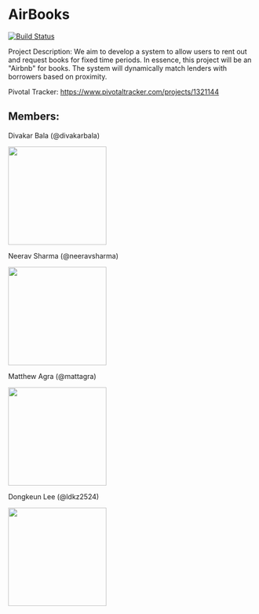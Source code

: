 # AirBooks

[![Build Status](https://travis-ci.org/scalableinternetservices/AirBooks.svg?branch=master)](https://travis-ci.org/scalableinternetservices/AirBooks)

Project Description: We aim to develop a system to allow users to rent out and request books for fixed time periods. In essence, this project will be an "Airbnb" for books. The system will dynamically match lenders with borrowers based on proximity. 

Pivotal Tracker: https://www.pivotaltracker.com/projects/1321144

## Members: 

Divakar Bala (@divakarbala)

<img src="https://media.licdn.com/mpr/mpr/shrinknp_200_200/p/4/000/15e/275/38b6164.jpg" width="200" height="200" />
         
         
Neerav Sharma (@neeravsharma)

<img src="https://media.licdn.com/media/p/8/005/01f/086/2806e83.jpg" width="200" height="200" />
        
        
Matthew Agra (@mattagra)

<img src="https://media.licdn.com/media/p/6/005/0ab/096/076c670.jpg" width="200" height="200" />
        
        
Dongkeun Lee (@ldkz2524)

<img src="https://media.licdn.com/media/p/1/000/23f/2d9/182b798.jpg" width="200" height="200" />

